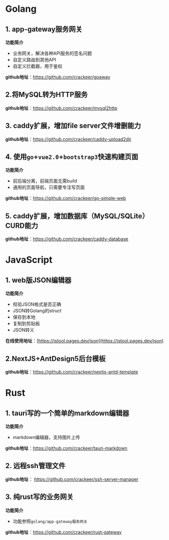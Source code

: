# Golang

## 1. app-gateway服务网关

**功能简介**
- 业务网关，解决各种API服务的签名问题
- 自定义路由到其他API
- 自定义拦截器，用于鉴权

**github地址**：https://github.com/crackeer/goaway

## 2.将MySQL转为HTTP服务

**github地址**：https://github.com/crackeer/mysql2http

## 3. caddy扩展，增加file server文件增删能力

**github地址**：https://github.com/crackeer/caddy-upload2dir

## 4. 使用`go`+`vue2.0`+`bootstrap3`快速构建页面

**功能简介**

- 前后端分离，前端页面无需build
- 通用的页面导航，只需要专注写页面

**github地址**：https://github.com/crackeer/go-simple-web

## 5. caddy扩展，增加数据库（MySQL/SQLite）CURD能力

**github地址**：https://github.com/crackeer/caddy-database

# JavaScript

## 1. web版JSON编辑器

**功能简介**

- 校验JSON格式是否正确
- JSON转Golang的struct
- 保存到本地
- 复制到剪贴板
- JSON转义

**在线使用地址**：[https://jstool.pages.dev/json](https://jstool.pages.dev/json)

## 2.NextJS+AntDesign5后台模板

**github地址**：https://github.com/crackeer/nextjs-antd-template

# Rust

## 1. tauri写的一个简单的markdown编辑器

**功能简介**

- markdown编辑器，支持图片上传

**github地址**：https://github.com/crackeer/tauri-markdown

## 2. 远程ssh管理文件

**github地址**： https://github.com/crackeer/ssh-server-manager

## 3. 纯rust写的业务网关

**功能简介**

- 功能参照`golang/app-gateway服务网关`

**github地址**：https://github.com/crackeer/rust-gateway

